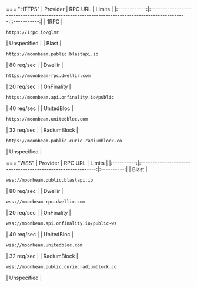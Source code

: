 === "HTTPS"
    |   Provider   |                                            RPC URL                                            |   Limits    |
    |:------------:|:---------------------------------------------------------------------------------------------:|:-----------:|
    |     1RPC     |                             <pre>```https://1rpc.io/glmr```</pre>                             | Unspecified |
    |    Blast     |                     <pre>```https://moonbeam.public.blastapi.io```</pre>                      | 80 req/sec  |
    |   Dwellir    |                       <pre>```https://moonbeam-rpc.dwellir.com```</pre>                       | 20 req/sec  |
    |  OnFinality  |                  <pre>```https://moonbeam.api.onfinality.io/public```</pre>                   | 40 req/sec  |
    |  UnitedBloc  |                       <pre>```https://moonbeam.unitedbloc.com```</pre>                        | 32 req/sec  |
     |  RadiumBlock  |                       <pre>```https://moonbeam.public.curie.radiumblock.co```</pre>                        | Unspecified  |


=== "WSS"
    |  Provider  |                           RPC URL                           |   Limits   |
    |:----------:|:-----------------------------------------------------------:|:----------:|
    |   Blast    |     <pre>```wss://moonbeam.public.blastapi.io```</pre>      | 80 req/sec |
    |  Dwellir   |       <pre>```wss://moonbeam-rpc.dwellir.com```</pre>       | 20 req/sec |
    | OnFinality | <pre>```wss://moonbeam.api.onfinality.io/public-ws```</pre> | 40 req/sec |
    | UnitedBloc |       <pre>```wss://moonbeam.unitedbloc.com```</pre>        | 32 req/sec |
    | RadiumBlock |       <pre>```wss://moonbeam.public.curie.radiumblock.co```</pre>       | Unspecified |
